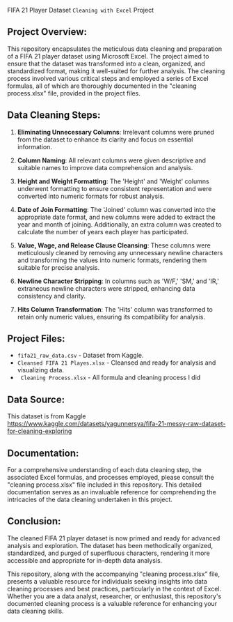 FIFA 21 Player Dataset `Cleaning with Excel` Project 

## Project Overview:

This repository encapsulates the meticulous data cleaning and preparation of a FIFA 21 player dataset using Microsoft Excel. The project aimed to ensure that the dataset was transformed into a clean, organized, and standardized format, making it well-suited for further analysis. The cleaning process involved various critical steps and employed a series of Excel formulas, all of which are thoroughly documented in the "cleaning process.xlsx" file, provided in the project files.

## Data Cleaning Steps:

1. **Eliminating Unnecessary Columns**: Irrelevant columns were pruned from the dataset to enhance its clarity and focus on essential information.

2. **Column Naming**: All relevant columns were given descriptive and suitable names to improve data comprehension and analysis.

3. **Height and Weight Formatting**: The 'Height' and 'Weight' columns underwent formatting to ensure consistent representation and were converted into numeric formats for robust analysis.

4. **Date of Join Formatting**: The 'Joined' column was converted into the appropriate date format, and new columns were added to extract the year and month of joining. Additionally, an extra column was created to calculate the number of years each player has participated.

5. **Value, Wage, and Release Clause Cleansing**: These columns were meticulously cleaned by removing any unnecessary newline characters and transforming the values into numeric formats, rendering them suitable for precise analysis.

6. **Newline Character Stripping**: In columns such as 'W/F,' 'SM,' and 'IR,' extraneous newline characters were stripped, enhancing data consistency and clarity.

7. **Hits Column Transformation**: The 'Hits' column was transformed to retain only numeric values, ensuring its compatibility for analysis.

## Project Files:

-	`fifa21_raw_data.csv` - Dataset from Kaggle.
-	`Cleansed FIFA 21 Playes.xlsx` - Cleansed and ready for analysis and visualizing data.
-	` Cleaning Process.xlsx` - All formula and cleaning process I did


## Data Source:

This dataset is from Kaggle
https://www.kaggle.com/datasets/yagunnersya/fifa-21-messy-raw-dataset-for-cleaning-exploring


## Documentation:

For a comprehensive understanding of each data cleaning step, the associated Excel formulas, and processes employed, please consult the "cleaning process.xlsx" file included in this repository. This detailed documentation serves as an invaluable reference for comprehending the intricacies of the data cleaning undertaken in this project.

## Conclusion:

The cleaned FIFA 21 player dataset is now primed and ready for advanced analysis and exploration. The dataset has been methodically organized, standardized, and purged of superfluous characters, rendering it more accessible and appropriate for in-depth data analysis.

This repository, along with the accompanying "cleaning process.xlsx" file, presents a valuable resource for individuals seeking insights into data cleaning processes and best practices, particularly in the context of Excel. Whether you are a data analyst, researcher, or enthusiast, this repository's documented cleaning process is a valuable reference for enhancing your data cleaning skills.

